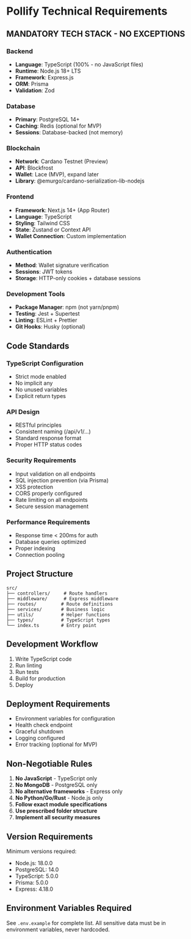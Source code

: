 # Pollify Technical Requirements

## MANDATORY TECH STACK - NO EXCEPTIONS

### Backend
- **Language**: TypeScript (100% - no JavaScript files)
- **Runtime**: Node.js 18+ LTS
- **Framework**: Express.js
- **ORM**: Prisma
- **Validation**: Zod

### Database
- **Primary**: PostgreSQL 14+
- **Caching**: Redis (optional for MVP)
- **Sessions**: Database-backed (not memory)

### Blockchain
- **Network**: Cardano Testnet (Preview)
- **API**: Blockfrost
- **Wallet**: Lace (MVP), expand later
- **Library**: @emurgo/cardano-serialization-lib-nodejs

### Frontend
- **Framework**: Next.js 14+ (App Router)
- **Language**: TypeScript
- **Styling**: Tailwind CSS
- **State**: Zustand or Context API
- **Wallet Connection**: Custom implementation

### Authentication
- **Method**: Wallet signature verification
- **Sessions**: JWT tokens
- **Storage**: HTTP-only cookies + database sessions

### Development Tools
- **Package Manager**: npm (not yarn/pnpm)
- **Testing**: Jest + Supertest
- **Linting**: ESLint + Prettier
- **Git Hooks**: Husky (optional)

## Code Standards

### TypeScript Configuration
- Strict mode enabled
- No implicit any
- No unused variables
- Explicit return types

### API Design
- RESTful principles
- Consistent naming (/api/v1/...)
- Standard response format
- Proper HTTP status codes

### Security Requirements
- Input validation on all endpoints
- SQL injection prevention (via Prisma)
- XSS protection
- CORS properly configured
- Rate limiting on all endpoints
- Secure session management

### Performance Requirements
- Response time < 200ms for auth
- Database queries optimized
- Proper indexing
- Connection pooling

## Project Structure
```
src/
├── controllers/     # Route handlers
├── middleware/      # Express middleware
├── routes/         # Route definitions
├── services/       # Business logic
├── utils/          # Helper functions
├── types/          # TypeScript types
└── index.ts        # Entry point
```

## Development Workflow
1. Write TypeScript code
2. Run linting
3. Run tests
4. Build for production
5. Deploy

## Deployment Requirements
- Environment variables for configuration
- Health check endpoint
- Graceful shutdown
- Logging configured
- Error tracking (optional for MVP)

## Non-Negotiable Rules
1. **No JavaScript** - TypeScript only
2. **No MongoDB** - PostgreSQL only
3. **No alternative frameworks** - Express only
4. **No Python/Go/Rust** - Node.js only
5. **Follow exact module specifications**
6. **Use prescribed folder structure**
7. **Implement all security measures**

## Version Requirements
Minimum versions required:
- Node.js: 18.0.0
- PostgreSQL: 14.0
- TypeScript: 5.0.0
- Prisma: 5.0.0
- Express: 4.18.0

## Environment Variables Required
See `.env.example` for complete list. All sensitive data must be in environment variables, never hardcoded.
